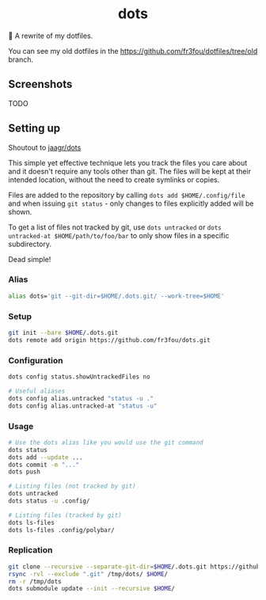 <div align="center">
<h1>dots</h1>
</div>

:pencil: A rewrite of my dotfiles.

You can see my old dotfiles in the https://github.com/fr3fou/dotfiles/tree/old branch.

## Screenshots

TODO

## Setting up

Shoutout to [jaagr/dots](https://github.com/jaagr/dots)

This simple yet effective technique lets you track the files you care about
and it doesn't require any tools other than git. The files will be kept at
their intended location, without the need to create symlinks or copies.

Files are added to the repository by calling `dots add $HOME/.config/file` and when
issuing `git status` - only changes to files explicitly added will be shown.

To get a list of files not tracked by git, use `dots untracked` or `dots untracked-at $HOME/path/to/foo/bar`
to only show files in a specific subdirectory.

Dead simple!

### Alias

```sh
alias dots='git --git-dir=$HOME/.dots.git/ --work-tree=$HOME'
```

### Setup

```sh
git init --bare $HOME/.dots.git
dots remote add origin https://github.com/fr3fou/dots.git
```

### Configuration

```sh
dots config status.showUntrackedFiles no

# Useful aliases
dots config alias.untracked "status -u ."
dots config alias.untracked-at "status -u"
```

### Usage

```sh
# Use the dots alias like you would use the git command
dots status
dots add --update ...
dots commit -m "..."
dots push

# Listing files (not tracked by git)
dots untracked
dots status -u .config/

# Listing files (tracked by git)
dots ls-files
dots ls-files .config/polybar/
```

### Replication

```sh
git clone --recursive --separate-git-dir=$HOME/.dots.git https://github.com/fr3fou/dots.git /tmp/dots
rsync -rvl --exclude ".git" /tmp/dots/ $HOME/
rm -r /tmp/dots
dots submodule update --init --recursive $HOME/
```
